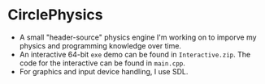 # CirclePhysics
- A small "header-source" physics engine I'm working on to imporve my physics and programming knowledge over time.
- An interactive 64-bit `exe`  demo can be found in `Interactive.zip`. The code for the interactive can be found in `main.cpp`.
- For graphics and input device handling, I use SDL.
